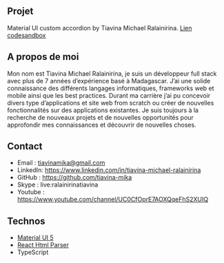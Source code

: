 ## Projet

Material UI custom accordion by Tiavina Michael Ralainirina.
[Lien codesandbox](https://codesandbox.io/s/github/tiavina-mika/mui-checkbox-react-hook-form)

## A propos de moi

Mon nom est Tiavina Michael Ralainirina, je suis un développeur full stack avec plus de 7 années d’expérience basé à Madagascar. J’ai une solide connaissance des différents langages informatiques, frameworks web et mobile ainsi que les best practices. Durant ma carrière j’ai pu concevoir divers type d’applications et site web from scratch ou créer de nouvelles fonctionnalités sur des applications existantes. Je suis toujours à la recherche de nouveaux projets et de nouvelles opportunités pour approfondir mes connaissances et découvrir de nouvelles choses.

## Contact

- Email : tiavinamika@gmail.com
- LinkedIn: https://www.linkedin.com/in/tiavina-michael-ralainirina
- GitHub : https://github.com/tiavina-mika
- Skype : live:ralainirinatiavina
- Youtube : https://www.youtube.com/channel/UC0CfOprE7AOXQqeFhS2XUIQ

## Technos

- [Material UI 5](https://mui.com/)
- [React Html Parser](https://www.npmjs.com/package/html-react-parser)
- TypeScript

